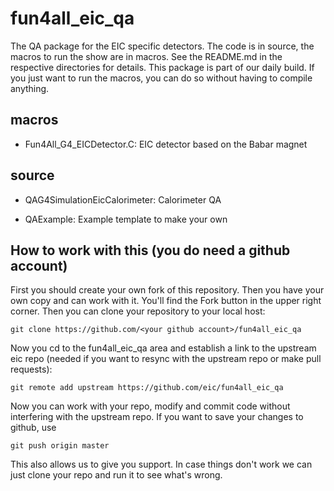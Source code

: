 # fun4all_eic_qa
The QA package for the EIC specific detectors. The code is in source, the macros to run the show are in macros. See the README.md in the respective directories for details. This package is part of our daily build. If you just want to run the macros, you can do so without having to compile anything.

## macros

  * Fun4All_G4_EICDetector.C: EIC detector based on the Babar magnet

## source

  * QAG4SimulationEicCalorimeter: Calorimeter QA

  * QAExample: Example template to make your own

## How to work with this (you do need a github account)

  First you should create your own fork of this repository. Then you have your own copy and can work with it. You'll find the Fork button in the upper right corner. Then you can clone your repository to your local host:

```
git clone https://github.com/<your github account>/fun4all_eic_qa
```

Now you cd to the fun4all_eic_qa area and establish a link to the upstream eic repo (needed if you want to resync with the upstream repo or make pull requests):

```
git remote add upstream https://github.com/eic/fun4all_eic_qa
```

Now you can work with your repo, modify and commit code without interfering with the upstream repo. If you want to save your changes to github, use

```
git push origin master
```

This also allows us to give you support. In case things don't work we can just clone your repo and run it to see what's wrong.
